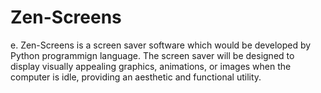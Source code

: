 # Zen-Screens
e. Zen-Screens is a screen saver software which would be developed by Python programmign language. The screen saver will be designed to display visually appealing graphics, animations, or images when the computer is idle, providing an aesthetic and functional utility. 
